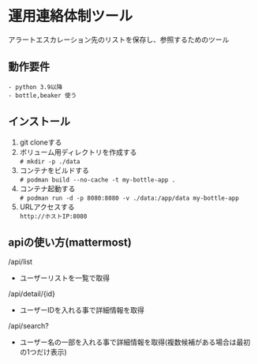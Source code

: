 # 運用連絡体制ツール
アラートエスカレーション先のリストを保存し、参照するためのツール
## 動作要件
    - python 3.9以降
    - bottle,beaker 使う

## インストール
1. git cloneする
2. ボリューム用ディレクトリを作成する  
   `# mkdir -p ./data`
4. コンテナをビルドする  
   `# podman build --no-cache -t my-bottle-app .`
5. コンテナ起動する  
   `# podman run -d -p 8080:8080 -v ./data:/app/data my-bottle-app`
6. URLアクセスする  
   `http://ホストIP:8080`

## apiの使い方(mattermost)
/api/list
- ユーザーリストを一覧で取得

/api/detail/{id}
- ユーザーIDを入れる事で詳細情報を取得

/api/search?
- ユーザー名の一部を入れる事で詳細情報を取得(複数候補がある場合は最初の1つだけ表示)
